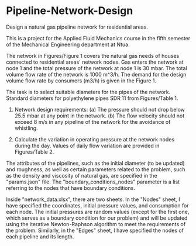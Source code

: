 # Pipeline-Network-Design
Design a natural gas pipeline network for residential areas.

This is a project for the Applied Fluid Mechanics course in the fifth semester of the Mechanical Engineering department at Ntua.

The network in Figures/Figure 1 covers the natural gas needs of houses connected to residential areas' network nodes. Gas enters the network at node 1 and the total pressure of the network at node 1 is 30 mbar. The total volume flow rate of the network is 1000 m^3/h. The demand for the design volume flow rate by consumers (m3/h) is given in the Figure 1.

The task is to select suitable diameters for the pipes of the network. Standard diameters for polyethylene pipes SDR 11 from Figures/Table 1.

1) Network design requirements:
(a) The pressure should not drop below 25.5 mbar at any point in the network.
(b) The flow velocity should not exceed 8 m/s in any pipeline of the network for the avoidance of whistling.

2) Calculate the variation in operating pressure at the network nodes during the day. Values of daily flow variation are provided in Figures/Table 2.

The attributes of the pipelines, such as the initial diameter (to be updated) and roughness, as well as certain parameters related to the problem, such as the density and viscosity of natural gas, are specified in the "params.json" file. The "boundary_conditions_nodes" parameter is a list referring to the nodes that have boundary conditions.

Inside "network_data.xlsx", there are two sheets. In the "Nodes" sheet, I have specified the coordinates, initial pressure values, and consumption for each node. The initial pressures are random values (except for the first one, which serves as a boundary condition for our problem) and will be updated using the iterative Newton-Raphson algorithm to meet the requirements of the problem. Similarly, in the "Edges" sheet, I have specified the nodes of each pipeline and its length.

